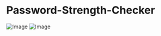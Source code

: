 # Password-Strength-Checker

![Image](https://github.com/user-attachments/assets/a1b5b125-bd50-43ae-bb33-b22efb01932e)
![Image](https://github.com/user-attachments/assets/64fdcb83-f68f-455a-b2a9-b9d43b79c90f)
